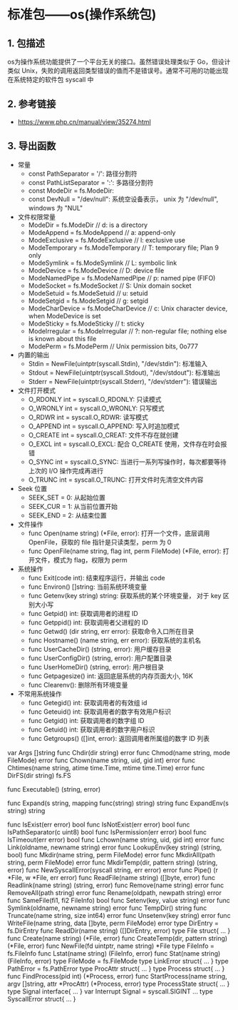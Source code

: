 # 标准包——os(操作系统包)

## 1. 包描述

os为操作系统功能提供了一个平台无关的接口。虽然错误处理类似于 Go，但设计类似 Unix，失败的调用返回类型错误的值而不是错误号。通常不可用的功能出现在系统特定的软件包
syscall 中

## 2. 参考链接

- https://www.php.cn/manual/view/35274.html

## 3. 导出函数

- 常量
    - const PathSeparator = '/': 路径分割符
    - const PathListSeparator = ':': 多路径分割符
    - const ModeDir = fs.ModeDir:
    - const DevNull = "/dev/null": 系统空设备表示， unix 为 "/dev/null", windows 为 "NUL"
- 文件权限常量
    - ModeDir = fs.ModeDir // d: is a directory
    - ModeAppend = fs.ModeAppend // a: append-only
    - ModeExclusive = fs.ModeExclusive // l: exclusive use
    - ModeTemporary = fs.ModeTemporary // T: temporary file; Plan 9 only
    - ModeSymlink = fs.ModeSymlink // L: symbolic link
    - ModeDevice = fs.ModeDevice // D: device file
    - ModeNamedPipe = fs.ModeNamedPipe // p: named pipe (FIFO)
    - ModeSocket = fs.ModeSocket // S: Unix domain socket
    - ModeSetuid = fs.ModeSetuid // u: setuid
    - ModeSetgid = fs.ModeSetgid // g: setgid
    - ModeCharDevice = fs.ModeCharDevice // c: Unix character device, when ModeDevice is set
    - ModeSticky = fs.ModeSticky // t: sticky
    - ModeIrregular = fs.ModeIrregular // ?: non-regular file; nothing else is known about this file
    - ModePerm = fs.ModePerm // Unix permission bits, 0o777
- 内置的输出
    - Stdin = NewFile(uintptr(syscall.Stdin), "/dev/stdin"): 标准输入
    - Stdout = NewFile(uintptr(syscall.Stdout), "/dev/stdout"): 标准输出
    - Stderr = NewFile(uintptr(syscall.Stderr), "/dev/stderr"): 错误输出
- 文件打开模式
    - O_RDONLY int = syscall.O_RDONLY: 只读模式
    - O_WRONLY int = syscall.O_WRONLY: 只写模式
    - O_RDWR int = syscall.O_RDWR: 读写模式
    - O_APPEND int = syscall.O_APPEND: 写入时追加模式
    - O_CREATE int = syscall.O_CREAT: 文件不存在就创建
    - O_EXCL int = syscall.O_EXCL: 配合 O_CREATE 使用，文件存在时会报错
    - O_SYNC int = syscall.O_SYNC: 当进行一系列写操作时，每次都要等待上次的 I/O 操作完成再进行
    - O_TRUNC int = syscall.O_TRUNC: 打开文件时先清空文件内容
- Seek 位置
    - SEEK_SET = 0: 从起始位置
    - SEEK_CUR = 1: 从当前位置开始
    - SEEK_END = 2: 从结束位置
- 文件操作
    - func Open(name string) (*File, error): 打开一个文件，底层调用 OpenFile，获取的 file 指针是只读类型，perm 为 0
    - func OpenFile(name string, flag int, perm FileMode) (*File, error): 打开文件，模式为 flag，权限为 perm
- 系统操作
    - func Exit(code int): 结束程序运行，并输出 code
    - func Environ() []string: 当前系统环境变量
    - func Getenv(key string) string: 获取系统的某个环境变量， 对于 key 区别大小写
    - func Getpid() int: 获取调用者的进程 ID
    - func Getppid() int: 获取调用者父进程的 ID
    - func Getwd() (dir string, err error): 获取命令入口所在目录
    - func Hostname() (name string, err error): 获取系统的主机名
    - func UserCacheDir() (string, error): 用户缓存目录
    - func UserConfigDir() (string, error): 用户配置目录
    - func UserHomeDir() (string, error): 用户根目录
    - func Getpagesize() int: 返回底层系统的内存页面大小, 16K
    - func Clearenv(): 删除所有环境变量
- 不常用系统操作
    - func Getegid() int: 获取调用者的有效组 id
    - func Geteuid() int: 获取调用者的数字有效用户标识
    - func Getgid() int: 获取调用者的数字组 ID
    - func Getuid() int: 获取调用者的数字用户标识
    - func Getgroups() ([]int, error): 返回调用者所属组的数字 ID 列表

var Args []string
func Chdir(dir string) error
func Chmod(name string, mode FileMode) error
func Chown(name string, uid, gid int) error
func Chtimes(name string, atime time.Time, mtime time.Time) error
func DirFS(dir string) fs.FS

func Executable() (string, error)

func Expand(s string, mapping func(string) string) string
func ExpandEnv(s string) string

func IsExist(err error) bool
func IsNotExist(err error) bool
func IsPathSeparator(c uint8) bool
func IsPermission(err error) bool
func IsTimeout(err error) bool
func Lchown(name string, uid, gid int) error
func Link(oldname, newname string) error
func LookupEnv(key string) (string, bool)
func Mkdir(name string, perm FileMode) error
func MkdirAll(path string, perm FileMode) error
func MkdirTemp(dir, pattern string) (string, error)
func NewSyscallError(syscall string, err error) error
func Pipe() (r *File, w *File, err error)
func ReadFile(name string) ([]byte, error)
func Readlink(name string) (string, error)
func Remove(name string) error
func RemoveAll(path string) error
func Rename(oldpath, newpath string) error
func SameFile(fi1, fi2 FileInfo) bool
func Setenv(key, value string) error
func Symlink(oldname, newname string) error
func TempDir() string
func Truncate(name string, size int64) error
func Unsetenv(key string) error
func WriteFile(name string, data []byte, perm FileMode) error
type DirEntry = fs.DirEntry
func ReadDir(name string) ([]DirEntry, error)
type File struct{ ... }
func Create(name string) (*File, error)
func CreateTemp(dir, pattern string) (*File, error)
func NewFile(fd uintptr, name string) *File
type FileInfo = fs.FileInfo
func Lstat(name string) (FileInfo, error)
func Stat(name string) (FileInfo, error)
type FileMode = fs.FileMode
type LinkError struct{ ... }
type PathError = fs.PathError
type ProcAttr struct{ ... }
type Process struct{ ... }
func FindProcess(pid int) (*Process, error)
func StartProcess(name string, argv []string, attr *ProcAttr) (*Process, error)
type ProcessState struct{ ... }
type Signal interface{ ... }
var Interrupt Signal = syscall.SIGINT ...
type SyscallError struct{ ... }